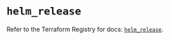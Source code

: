 # `helm_release`

Refer to the Terraform Registry for docs: [`helm_release`](https://registry.terraform.io/providers/hashicorp/helm/3.0.2/docs/resources/release).
